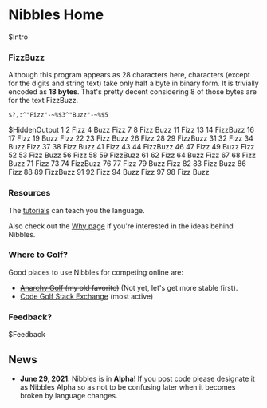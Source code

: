 # Nibbles Home

$Intro

### FizzBuzz

Although this program appears as 28 characters here, characters (except for the digits and string text) take only half a byte in binary form. It is trivially encoded as **18 bytes**. That's pretty decent considering 8 of those bytes are for the text FizzBuzz.

	$?,:^"Fizz"-~%$3^"Buzz"-~%$5
$HiddenOutput
	1
	2
	Fizz
	4
	Buzz
	Fizz
	7
	8
	Fizz
	Buzz
	11
	Fizz
	13
	14
	FizzBuzz
	16
	17
	Fizz
	19
	Buzz
	Fizz
	22
	23
	Fizz
	Buzz
	26
	Fizz
	28
	29
	FizzBuzz
	31
	32
	Fizz
	34
	Buzz
	Fizz
	37
	38
	Fizz
	Buzz
	41
	Fizz
	43
	44
	FizzBuzz
	46
	47
	Fizz
	49
	Buzz
	Fizz
	52
	53
	Fizz
	Buzz
	56
	Fizz
	58
	59
	FizzBuzz
	61
	62
	Fizz
	64
	Buzz
	Fizz
	67
	68
	Fizz
	Buzz
	71
	Fizz
	73
	74
	FizzBuzz
	76
	77
	Fizz
	79
	Buzz
	Fizz
	82
	83
	Fizz
	Buzz
	86
	Fizz
	88
	89
	FizzBuzz
	91
	92
	Fizz
	94
	Buzz
	Fizz
	97
	98
	Fizz
	Buzz

### Resources

The [tutorials](tutorial_basics.html) can teach you the language.

Also check out the [Why page](why.html) if you're interested in the ideas behind Nibbles.

### Where to Golf?

Good places to use Nibbles for competing online are:

-	<s>[Anarchy Golf](http://golf.shinh.org/) (my old favorite)</s> (Not yet, let's get more stable first).
-	[Code Golf Stack Exchange](https://codegolf.stackexchange.com) (most active)

### Feedback?

$Feedback

## News
- **June 29, 2021**: Nibbles is in **Alpha**! If you post code please designate it as Nibbles Alpha so as not to be confusing later when it becomes broken by language changes.

